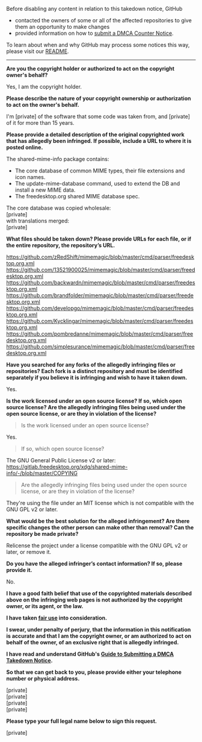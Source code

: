 Before disabling any content in relation to this takedown notice, GitHub
- contacted the owners of some or all of the affected repositories to give them an opportunity to make changes
- provided information on how to [submit a DMCA Counter Notice](https://docs.github.com/en/articles/guide-to-submitting-a-dmca-counter-notice).

To learn about when and why GitHub may process some notices this way, please visit our [README](https://github.com/github/dmca/blob/master/README.md).

---

**Are you the copyright holder or authorized to act on the copyright owner's behalf?**

Yes, I am the copyright holder.

**Please describe the nature of your copyright ownership or authorization to act on the owner's behalf.**

I'm [private] of the software that some code was taken from, and [private] of it for more than 15 years.

**Please provide a detailed description of the original copyrighted work that has allegedly been infringed. If possible, include a URL to where it is posted online.**

The shared-mime-info package contains:  
- The core database of common MIME types, their file extensions and icon names.  
- The update-mime-database command, used to extend the DB and install a new MIME data.  
- The freedesktop.org shared MIME database spec.

The core database was copied wholesale:  
[private]  
with translations merged:  
[private]

**What files should be taken down? Please provide URLs for each file, or if the entire repository, the repository’s URL.**

https://github.com/zRedShift/mimemagic/blob/master/cmd/parser/freedesktop.org.xml  
https://github.com/13521900025/mimemagic/blob/master/cmd/parser/freedesktop.org.xml  
https://github.com/backwardn/mimemagic/blob/master/cmd/parser/freedesktop.org.xml  
https://github.com/brandfolder/mimemagic/blob/master/cmd/parser/freedesktop.org.xml  
https://github.com/developgo/mimemagic/blob/master/cmd/parser/freedesktop.org.xml  
https://github.com/Kycklingar/mimemagic/blob/master/cmd/parser/freedesktop.org.xml  
https://github.com/pombredanne/mimemagic/blob/master/cmd/parser/freedesktop.org.xml  
https://github.com/simplesurance/mimemagic/blob/master/cmd/parser/freedesktop.org.xml

**Have you searched for any forks of the allegedly infringing files or repositories? Each fork is a distinct repository and must be identified separately if you believe it is infringing and wish to have it taken down.**

Yes.

**Is the work licensed under an open source license? If so, which open source license? Are the allegedly infringing files being used under the open source license, or are they in violation of the license?**

> Is the work licensed under an open source license?

Yes.

> If so, which open source license?

The GNU General Public License v2 or later:  
https://gitlab.freedesktop.org/xdg/shared-mime-info/-/blob/master/COPYING

> Are the allegedly infringing files being used under the open source license, or are they in violation of the license?

They're using the file under an MIT license which is not compatible with the GNU GPL v2 or later.

**What would be the best solution for the alleged infringement? Are there specific changes the other person can make other than removal? Can the repository be made private?**

Relicense the project under a license compatible with the GNU GPL v2 or later, or remove it.

**Do you have the alleged infringer’s contact information? If so, please provide it.**

No.

**I have a good faith belief that use of the copyrighted materials described above on the infringing web pages is not authorized by the copyright owner, or its agent, or the law.**

**I have taken <a href="https://www.lumendatabase.org/topics/22">fair use</a> into consideration.**

**I swear, under penalty of perjury, that the information in this notification is accurate and that I am the copyright owner, or am authorized to act on behalf of the owner, of an exclusive right that is allegedly infringed.**

**I have read and understand GitHub's <a href="https://docs.github.com/articles/guide-to-submitting-a-dmca-takedown-notice/">Guide to Submitting a DMCA Takedown Notice</a>.**

**So that we can get back to you, please provide either your telephone number or physical address.**

[private]  
[private]  
[private]  
[private]

**Please type your full legal name below to sign this request.**

[private]
